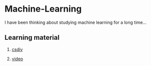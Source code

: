 # Machine-Learning

I have been thinking about studying machine learning for a long time...

## Learning material

1. [csdiy](https://csdiy.wiki/)

2. [video](https://www.bilibili.com/video/BV1Wv411h7kN/?buvid=XX59CBA50E521497E90DB96202CC00BA00E9D&is_story_h5=false&mid=SmTrABmCK1PUU0R4mN%2FX5w%3D%3D&p=3&plat_id=114&share_from=ugc&share_medium=android&share_plat=android&share_session_id=98600918-7d27-4004-8c2a-786c3f953510&share_source=WEIXIN&share_tag=s_i&timestamp=1676644695&unique_k=0GQ9tJw&up_id=46880349&vd_source=adf107bfee3c616e2040d1253b6e242c)

